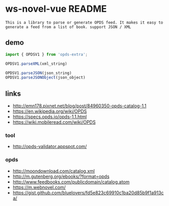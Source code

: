 # ws-novel-vue README

    This is a library to parse or generate OPDS feed. It makes it easy to generate a feed from a list of book. support JSON / XML

## demo

```ts
import { OPDSV1 } from 'opds-extra';

OPDSV1.parseXML(xml_string)

OPDSV1.parseJSON(json_string)
OPDSV1.parseJSONObject(json_object)
```


## links

- http://emn178.pixnet.net/blog/post/84960350-opds-catalog-1.1
- https://en.wikipedia.org/wiki/OPDS
- https://specs.opds.io/opds-1.1.html
- https://wiki.mobileread.com/wiki/OPDS

### tool

- http://opds-validator.appspot.com/

### opds

- http://moondownload.com/catalog.xml
- http://m.gutenberg.org/ebooks/?format=opds
- http://www.feedbooks.com/publicdomain/catalog.atom
- https://m.webnovel.com/
- https://gist.github.com/bluelovers/fd5e823c69910c1ba20d85b9f1a913ca/
